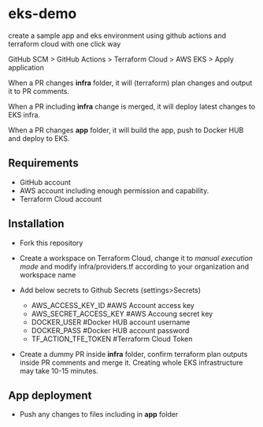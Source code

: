# eks-demo
create a sample app and eks environment using github actions and terraform cloud with one click way

GitHub SCM > GitHub Actions > Terraform Cloud > AWS EKS > Apply application

When a PR changes **infra** folder, it will (terraform) plan changes and output it to PR comments.

When a PR including **infra** change is merged, it will deploy latest changes to EKS infra.

When a PR changes **app** folder, it will build the app, push to Docker HUB and deploy to EKS.

## Requirements
- GitHub account
- AWS account including enough permission and capability.
- Terraform Cloud account

## Installation

- Fork this repository

- Create a workspace on Terraform Cloud, change it to *manual execution mode* and modify infra/providers.tf according to your organization and workspace name

- Add below secrets to Github Secrets (settings>Secrets)
    - AWS_ACCESS_KEY_ID      #AWS Account access key
    - AWS_SECRET_ACCESS_KEY  #AWS Accoung secret key
    - DOCKER_USER            #Docker HUB account username
    - DOCKER_PASS            #Docker HUB account password
    - TF_ACTION_TFE_TOKEN    #Terraform Cloud Token

- Create a dummy PR inside **infra** folder, confirm terraform plan outputs inside PR comments and merge it. Creating whole EKS infrastructure may take 10-15 minutes.

## App deployment
- Push any changes to files including in **app** folder



